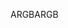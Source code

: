 <span data-ttu-id="12c91-101">ARGB</span><span class="sxs-lookup"><span data-stu-id="12c91-101">ARGB</span></span>